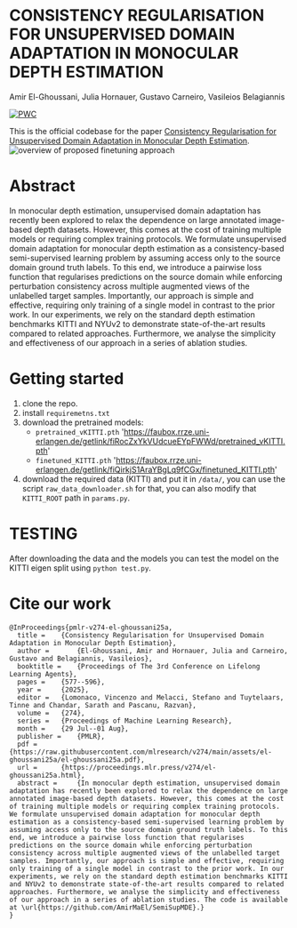 # CONSISTENCY REGULARISATION FOR UNSUPERVISED DOMAIN ADAPTATION IN MONOCULAR DEPTH ESTIMATION
Amir El-Ghoussani, Julia Hornauer, Gustavo Carneiro, Vasileios Belagiannis 

  [![PWC](https://img.shields.io/endpoint.svg?url=https://paperswithcode.com/badge/consistency-regularisation-for-unsupervised/unsupervised-domain-adaptation-on-virtual-2)](https://paperswithcode.com/sota/unsupervised-domain-adaptation-on-virtual-2?p=consistency-regularisation-for-unsupervised)

This is the official codebase for the paper [Consistency Regularisation for Unsupervised Domain Adaptation in Monocular Depth Estimation](https://arxiv.org/abs/2405.17704).
![overview of proposed finetuning approach](https://arxiv.org/html/2405.17704v1/extracted/5624780/overview.png "overview")
# Abstract 
In monocular depth estimation, unsupervised domain adaptation has recently been explored to relax the dependence on large annotated image-based depth datasets. However, this comes at the cost of training multiple models or requiring complex training protocols. We formulate unsupervised domain adaptation for monocular depth estimation as a consistency-based semi-supervised learning problem by assuming access only to the source domain ground truth labels. To this end, we introduce a pairwise loss function that regularises predictions on the source domain while enforcing perturbation consistency across multiple augmented views of the unlabelled target samples. Importantly, our approach is simple and effective, requiring only training of a single model in contrast to the prior work. In our experiments, we rely on the standard depth estimation benchmarks KITTI and NYUv2 to demonstrate state-of-the-art results compared to related approaches. Furthermore, we analyse the simplicity and effectiveness of our approach in a series of ablation studies. 

# Getting started
1. clone the repo.
2. install `requiremetns.txt`
3. download the pretrained models:
    - `pretrained_vKITTI.pth` 'https://faubox.rrze.uni-erlangen.de/getlink/fiRocZxYkVUdcueEYpFWWd/pretrained_vKITTI.pth'
    - `finetuned_KITTI.pth` 'https://faubox.rrze.uni-erlangen.de/getlink/fiQirkjS1AraYBgLq9fCGx/finetuned_KITTI.pth'
4. download the required data (KITTI) and put it in `/data/`, you can use the script `raw_data_downloader.sh` for that, you can also modify that `KITTI_ROOT` path in `params.py`.

<!-- 3. download the pretrained models by running `download_model.py` (puts the checkpoints under the `/checkpoints` directory)
4. download the KITTI and vKITTI data by running `download_data.py` -->
# TESTING   
After downloading the data and the models you can test the model on the KITTI eigen split using `python test.py`.
# Cite our work 
```
@InProceedings{pmlr-v274-el-ghoussani25a,
  title = 	 {Consistency Regularisation for Unsupervised Domain Adaptation in Monocular Depth Estimation},
  author =       {El-Ghoussani, Amir and Hornauer, Julia and Carneiro, Gustavo and Belagiannis, Vasileios},
  booktitle = 	 {Proceedings of The 3rd Conference on Lifelong Learning Agents},
  pages = 	 {577--596},
  year = 	 {2025},
  editor = 	 {Lomonaco, Vincenzo and Melacci, Stefano and Tuytelaars, Tinne and Chandar, Sarath and Pascanu, Razvan},
  volume = 	 {274},
  series = 	 {Proceedings of Machine Learning Research},
  month = 	 {29 Jul--01 Aug},
  publisher =    {PMLR},
  pdf = 	 {https://raw.githubusercontent.com/mlresearch/v274/main/assets/el-ghoussani25a/el-ghoussani25a.pdf},
  url = 	 {https://proceedings.mlr.press/v274/el-ghoussani25a.html},
  abstract = 	 {In monocular depth estimation, unsupervised domain adaptation has recently been explored to relax the dependence on large annotated image-based depth datasets. However, this comes at the cost of training multiple models or requiring complex training protocols. We formulate unsupervised domain adaptation for monocular depth estimation as a consistency-based semi-supervised learning problem by assuming access only to the source domain ground truth labels. To this end, we introduce a pairwise loss function that regularises predictions on the source domain while enforcing perturbation consistency across multiple augmented views of the unlabelled target samples. Importantly, our approach is simple and effective, requiring only training of a single model in contrast to the prior work. In our experiments, we rely on the standard depth estimation benchmarks KITTI and NYUv2 to demonstrate state-of-the-art results compared to related approaches. Furthermore, we analyse the simplicity and effectiveness of our approach in a series of ablation studies. The code is available at \url{https://github.com/AmirMaEl/SemiSupMDE}.}
}
```
